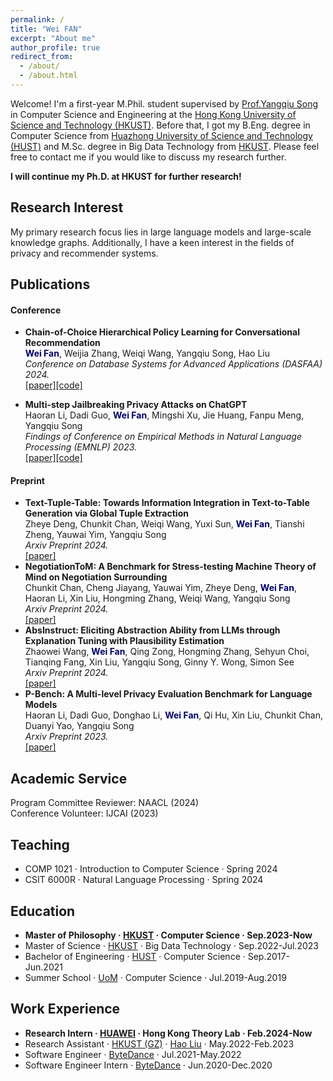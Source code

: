 ```yaml
---
permalink: /
title: "Wei FAN"
excerpt: "About me"
author_profile: true
redirect_from: 
  - /about/
  - /about.html
---
```


Welcome! I'm a first-year M.Phil. student supervised by [Prof.Yangqiu Song](https://www.cse.ust.hk/~yqsong/) in Computer Science and Engineering at the [Hong Kong University of Science and Technology (HKUST)](https://hkust.edu.hk/). Before that, I got my B.Eng. degree in Computer Science from [Huazhong University of Science and Technology (HUST)](https://hust.edu.cn/) and M.Sc. degree in Big Data Technology from [HKUST]((https://hkust.edu.hk/)). Please feel free to contact me if you would like to discuss my research further.

**I will continue my Ph.D. at HKUST for further research!**

## Research Interest
My primary research focus lies in large language models and large-scale knowledge graphs. Additionally, I have a keen interest in the fields of privacy and recommender systems.

## Publications

#### **Conference**
- **Chain-of-Choice Hierarchical Policy Learning for Conversational Recommendation**
  <br>**<font color="#000066">Wei Fan</font>**, Weijia Zhang, Weiqi Wang, Yangqiu Song, Hao Liu
  <br>*Conference on Database Systems for Advanced Applications (DASFAA) 2024.*
  <br>[[paper]](https://arxiv.org/abs/2310.17922)[[code]](https://github.com/AlexFanw/CoCHPL)

- **Multi-step Jailbreaking Privacy Attacks on ChatGPT**
  <br>Haoran Li, Dadi Guo, **<font color="#000066">Wei Fan</font>**, Mingshi Xu, Jie Huang, Fanpu Meng, Yangqiu Song
  <br>*Findings of Conference on Empirical Methods in Natural Language Processing (EMNLP) 2023.*
  <br>[[paper]](https://arxiv.org/abs/2304.05197)[[code]](https://github.com/HKUST-KnowComp/LLM-Multistep-Jailbreak)

#### **Preprint**
- **Text-Tuple-Table: Towards Information Integration in Text-to-Table Generation via Global Tuple Extraction**
<br>Zheye Deng, Chunkit Chan, Weiqi Wang, Yuxi Sun, **<font color="#000066">Wei Fan</font>**, Tianshi Zheng, Yauwai Yim, Yangqiu Song
<br>*Arxiv Preprint 2024.*
<br>[[paper]](https://arxiv.org/abs/2404.14215)
- **NegotiationToM: A Benchmark for Stress-testing Machine Theory of Mind on Negotiation Surrounding**
<br>Chunkit Chan, Cheng Jiayang, Yauwai Yim, Zheye Deng, **<font color="#000066">Wei Fan</font>**, Haoran Li, Xin Liu, Hongming Zhang, Weiqi Wang, Yangqiu Song
<br>*Arxiv Preprint 2024.*
<br>[[paper]](https://arxiv.org/abs/2404.13627)
- **AbsInstruct: Eliciting Abstraction Ability from LLMs through Explanation Tuning with Plausibility Estimation**
  <br>Zhaowei Wang, **<font color="#000066">Wei Fan</font>**, Qing Zong, Hongming Zhang, Sehyun Choi, Tianqing Fang, Xin Liu, Yangqiu Song, Ginny Y. Wong, Simon See
  <br>*Arxiv Preprint 2024.*
  <br>[[paper]](https://arxiv.org/abs/2402.10646)
- **P-Bench: A Multi-level Privacy Evaluation Benchmark for Language Models**
  <br>Haoran Li, Dadi Guo, Donghao Li, **<font color="#000066">Wei Fan</font>**, Qi Hu, Xin Liu, Chunkit Chan, Duanyi Yao, Yangqiu Song
  <br>*Arxiv Preprint 2023.*
  <br>[[paper]](https://arxiv.org/abs/2311.04044)

## Academic Service
Program Committee Reviewer: NAACL (2024)
<br>Conference Volunteer: IJCAI (2023)

## Teaching
- COMP 1021 · Introduction to Computer Science · Spring 2024
- CSIT 6000R · Natural Language Processing · Spring 2024

## Education

-  **Master of Philosophy · [HKUST](https://hkust.edu.hk/) · Computer Science · Sep.2023-Now**
-  Master of Science · [HKUST](https://hkust.edu.hk/) · Big Data Technology · Sep.2022-Jul.2023
-  Bachelor of Engineering · [HUST](https://hust.edu.cn/) · Computer Science · Sep.2017-Jun.2021
-  Summer School · [UoM](https://www.manchester.ac.uk/) · Computer Science · Jul.2019-Aug.2019

## Work Experience
- **Research Intern · [HUAWEI](https://career.huawei.com) · Hong Kong Theory Lab · Feb.2024-Now**
- Research Assistant · [HKUST (GZ)](https://hkust-gz.edu.cn/) · [Hao Liu](https://raymondhliu.github.io/) · May.2022-Feb.2023
- Software Engineer · [ByteDance](https://www.bytedance.com) · Jul.2021-May.2022
- Software Engineer Intern · [ByteDance](https://www.bytedance.com) · Jun.2020-Dec.2020


<script type='text/javascript' id='clustrmaps' src='//cdn.clustrmaps.com/map_v2.js?cl=ffffff&w=350&t=m&d=JH7LPAxuPOUwmpB8ZB01Fa168e4WMQg10LG3FtRaggk&co=4b98ce&cmo=3acc3a&cmn=ff5353&ct=ffffff'></script>